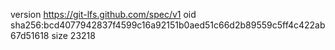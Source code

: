 version https://git-lfs.github.com/spec/v1
oid sha256:bcd4077942837f4599c16a92151b0aed51c66d2b89559c5ff4c422ab67d51618
size 23218
